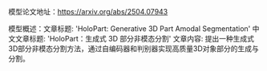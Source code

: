 模型论文地址：https://arxiv.org/abs/2504.07943

模型概述：文章标题: 'HoloPart: Generative 3D Part Amodal Segmentation'
中文文章标题: 'HoloPart：生成式 3D 部分非模态分割'
文章内容: 提出一种生成式3D部分非模态分割方法，通过自编码器和判别器实现高质量3D对象部分的生成与分割。

